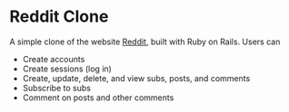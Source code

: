 # Reddit Clone

A simple clone of the website [Reddit](http://www.reddit.com/), built with
Ruby on Rails. Users can

* Create accounts
* Create sessions (log in)
* Create, update, delete, and view subs, posts, and comments
* Subscribe to subs
* Comment on posts and other comments
